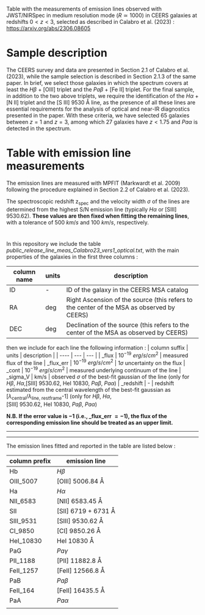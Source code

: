 Table with the measurements of emission lines observed with JWST/NIRSpec in medium resolution mode ($R \simeq 1000$) in CEERS galaxies at redshifts $0 < z < 3$, selected as described in Calabro et al. (2023) : https://arxiv.org/abs/2306.08605

# Sample description
The CEERS survey and data are presented in Section 2.1 of Calabro et al. (2023), while the sample selection is described in Section 2.1.3 of the same paper. 
In brief, we select those galaxies in which the spectrum covers at least the $H\beta$ + [OIII] triplet and the $Pa\beta$ + [Fe II] triplet. For the final sample, in addition to the two above triplets, we require the identification of the $H\alpha$ + [N II] triplet and the [S III] $9530$ &angst; line, as the presence of all these lines are essential requirements for the analysis of optical and near-IR diagnostics presented in the paper. With these criteria, we have selected 65 galaxies between $z= 1$ and $z= 3$, among which 27 galaxies have $z < 1.75$ and $Pa\alpha$ is detected in the spectrum.

# Table with emission line measurements 
The emission lines are measured with MPFIT (Markwardt et al. 2009) following the procedure explained in Section 2.2 of Calabro et al. (2023). 

The spectroscopic redshift z<sub>spec</sub> and the velocity width $\sigma$ of the lines are determined from the highest S/N emission line (typically $H \alpha$ or [SIII] $9530.62$). **These values are then fixed when fitting the remaining lines**, with a tolerance of $500\ km/s$ and $100\ km/s$, respectively. 

#
In this repository we include the table *public_release_line_meas_Calabro23_vers1_optical.txt*, with the main properties of the galaxies in the first three columns :

| column name | units | description |
| --- | --- | --- |
| ID | - | ID of the galaxy in the CEERS MSA catalog
| RA | deg | Right Ascension of the source (this refers to the center of the MSA as observed by CEERS)
| DEC | deg | Declination of the source (this refers to the center of the MSA as observed by CEERS)

then we include for each line the following information :
| column suffix | units | description |
| ---- | --- | --- |
| _flux | $10^{-19}$ $erg/s/cm^2$ | measured flux of the line 
| _flux_err | $10^{-19}$ $erg/s/cm^2$ | $1\sigma$ uncertainty on the flux 
| _cont | $10^{-19}$ $erg/s/cm^2$ | measured underlying continuum of the line 
| _sigma_V | km/s | observed $\sigma$ of the best-fit gaussian of the line (only for $H\beta$, $H\alpha$,[SIII] $9530.62$, HeI $10830$, $Pa\beta$, $Pa\alpha$)
| _redshift | - | redshift estimated from the central wavelength of the best-fit gaussian as</br> [$\lambda$<sub>central</sub>/$\lambda$<sub>line, restframe</sub>-1] (only for $H\beta$, $H\alpha$,</br> [SIII] $9530.62$, HeI $10830$, $Pa\beta$, $Pa\alpha$)

**N.B. If the error value is $-1$ (i.e., _flux_err $=-1$), the flux of the corresponding emission line should be treated as an upper limit.**

<hr><hr>
The emission lines fitted and reported in the table are listed below : 


| column prefix | emission line |
| ---- | --- |
| Hb | $H\beta$ |
| OIII_5007 | [OIII] $5006.84$ &angst; |
| Ha | $H\alpha$ |
| NII_6583 | [NII] $6583.45$ &angst; |
| SII | [SII] $6719$ + $6731$ &angst; |
| SIII_9531 | [SIII] $9530.62$ &angst; |
| CI_9850 | [CI]  $9850.26$ &angst; |
| HeI_10830 | HeI $10830$ &angst; |
| PaG | $Pa\gamma$ |
| PII_1188 | [PII] $11882.8$ &angst; |
| FeII_1257 | [FeII] $12566.8$ &angst; |
| PaB | $Pa\beta$ |
| FeII_164 | [FeII] $16435.5$ &angst; |
| PaA | $Pa\alpha$ |
|    |
